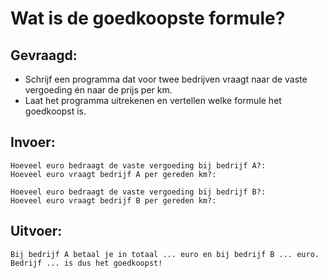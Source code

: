 # Wat is de goedkoopste formule?

## Gevraagd:

* Schrijf een programma dat voor twee bedrijven vraagt naar de vaste vergoeding én naar de prijs per km.
* Laat het programma uitrekenen en vertellen welke formule het goedkoopst is.

## Invoer:
```
Hoeveel euro bedraagt de vaste vergoeding bij bedrijf A?:
Hoeveel euro vraagt bedrijf A per gereden km?:

Hoeveel euro bedraagt de vaste vergoeding bij bedrijf B?:
Hoeveel euro vraagt bedrijf B per gereden km?:
```

## Uitvoer:

```
Bij bedrijf A betaal je in totaal ... euro en bij bedrijf B ... euro. Bedrijf ... is dus het goedkoopst!
```
